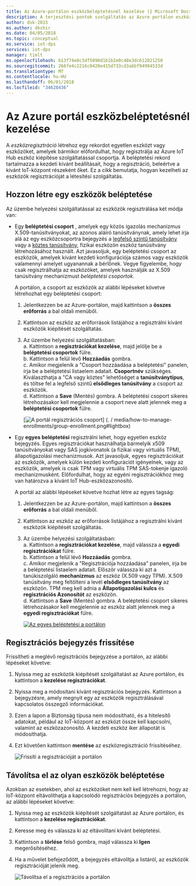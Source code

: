 ```yaml
---
title: Az Azure-portálon eszközbeléptetésnél kezelése |} Microsoft Docs
description: A terjesztési pontok szolgáltatás az Azure portálon eszközbeléptetésnél kezelése
author: dsk-2015
ms.author: dkshir
ms.date: 04/05/2018
ms.topic: conceptual
ms.service: iot-dps
services: iot-dps
manager: timlt
ms.openlocfilehash: b13f74e0c3df5090d1b1b2e0c48e3dc612821250
ms.sourcegitcommit: 266fe4c2216c0420e415d733cd3abbf94994533d
ms.translationtype: MT
ms.contentlocale: hu-HU
ms.lasthandoff: 06/01/2018
ms.locfileid: "34628436"
---
```

# <a name="how-to-manage-device-enrollments-with-azure-portal"></a>Az Azure portál eszközbeléptetésnél kezelése

A *eszközregisztráció* létrehoz egy rekordot egyetlen eszközt vagy eszközöket, amelyek bármikor előfordulhat, hogy regisztrálja az Azure IoT Hub eszköz kiépítése szolgáltatással csoportja. A beléptetési rekord tartalmazza a kezdeti kívánt beállításait, hogy a regisztráció, beleértve a kívánt IoT-központ részeként őket. Ez a cikk bemutatja, hogyan kezelheti az eszközök regisztrációját a létesítési szolgáltatás.


## <a name="create-a-device-enrollment"></a>Hozzon létre egy eszközök beléptetése

Az üzembe helyezési szolgáltatással az eszközök regisztrálása két módja van:

* Egy **beléptetési csoport** , amelyek egy közös igazolás mechanizmus X.509-tanúsítványokat, az azonos aláíró tanúsítványnak, amely lehet írja alá az egy eszközcsoportra bejegyzés a [legfelső szintű tanúsítvány](https://docs.microsoft.com/azure/iot-dps/concepts-security#root-certificate) vagy a [köztes tanúsítvány](https://docs.microsoft.com/azure/iot-dps/concepts-security#intermediate-certificate), fizikai eszközön eszköz tanúsítvány létrehozásához használt. Azt javasoljuk, egy beléptetési csoport az eszközök, amelyek kívánt kezdeti konfigurációja számos vagy eszközök valamennyi amelyet ugyanannak a bérlőnek. Vegye figyelembe, hogy csak regisztrálhatja az eszközöket, amelyek használják az X.509 tanúsítvány mechanizmust *beléptetési csoportok*. 

    A portálon, a csoport az eszközök az alábbi lépéseket követve létrehozhat egy beléptetési csoport:

    1. Jelentkezzen be az Azure-portálon, majd kattintson a **összes erőforrás** a bal oldali menüből.  
    2. Kattintson az eszköz az erőforrások listájához a regisztrálni kívánt eszközök kiépítését szolgáltatás.  
    3. Az üzembe helyezési szolgáltatásban:  
       a. Kattintson a **regisztrációkat kezelése**, majd jelölje be a **beléptetési csoportok** fülre.  
       b. Kattintson a felül lévő **Hozzáadás** gombra.  
       c. Amikor megjelenik a "Csoport hozzáadása a beléptetési" panelen, írja be a beléptetési listaelem adatait.  **Csoportnév** szükséges. Kiválaszthatja a "CA vagy köztes" lehetőséget a **tanúsítványtípus**, és töltse fel a legfelső szintű **elsődleges tanúsítvány** a csoport az eszközök.  
       d. Kattintson a **Save** (Mentés) gombra. A beléptetési csoport sikeres létrehozásakor kell megjelennie a csoport neve alatt jelennek meg a **beléptetési csoportok** fülre.  

       [![A portál regisztrációs csoport](./media/how-to-manage-enrollments/group-enrollment.png)] (. / media/how-to-manage-enrollments/group-enrollment.png#lightbox)
    

* Egy **egyes beléptetési** regisztrálni lehet, hogy egyetlen eszköz bejegyzés. Egyes regisztrációkat használhatja bármelyik x509 tanúsítványokat vagy SAS jogkivonatok (a fizikai vagy virtuális TPM), állapotigazolási mechanizmusok. Azt javasoljuk, egyes regisztrációkat az eszközök, amelyek külön kezdeti konfigurációt igényelnek, vagy az eszközök, amelyek is csak TPM vagy virtuális TPM SAS-tokenje igazoló mechanizmusként. Előfordulhat, hogy az egyéni regisztrációkhoz meg van határozva a kívánt IoT Hub-eszközazonosító.

    A portál az alábbi lépéseket követve hozhat létre az egyes tagság:

    1. Jelentkezzen be az Azure-portálon, majd kattintson a **összes erőforrás** a bal oldali menüből.
    2. Kattintson az eszköz az erőforrások listájához a regisztrálni kívánt eszközök kiépítését szolgáltatás.
    3. Az üzembe helyezési szolgáltatásban:  
       a. Kattintson a **regisztrációkat kezelése**, majd válassza a **egyedi regisztrációkat** fülre.  
       b. Kattintson a felül lévő **Hozzáadás** gombra.   
       c. Amikor megjelenik a "Regisztrációja hozzáadása" panelen, írja be a beléptetési listaelem adatait. Először válassza ki azt a tanúkiszolgáló **mechanizmus** az eszköz (X.509 vagy TPM). X.509 tanúsítvány meg feltölteni a levél **elsődleges tanúsítvány** az eszközön. TPM meg kell adnia a **Állapotigazolási kulcs** és **regisztrációs Azonosítót** az eszközön.  
       d. Kattintson a **Save** (Mentés) gombra. A beléptetési csoport sikeres létrehozásakor kell megjelennie az eszköz alatt jelennek meg a **egyedi regisztrációkat** fülre.  

       [![Az egyes beléptetési a portálon](./media/how-to-manage-enrollments/individual-enrollment.png)](./media/how-to-manage-enrollments/individual-enrollment.png#lightbox)

## <a name="update-an-enrollment-entry"></a>Regisztrációs bejegyzés frissítése
Frissítheti a meglévő regisztrációs bejegyzése a portálon, az alábbi lépéseket követve:

1. Nyissa meg az eszközök kiépítését szolgáltatást az Azure portálon, és kattintson a **kezelése regisztrációkat**. 
2. Nyissa meg a módosítani kívánt regisztrációs bejegyzés. Kattintson a bejegyzésre, amely megnyit egy az eszközök regisztrálásával kapcsolatos összegző információkat. 
3. Ezen a lapon a Biztonság típusa nem módosítható, és a hitelesítő adatokat, például az IoT-központ az eszközt össze kell kapcsolni, valamint az eszközazonosító. A kezdeti eszköz iker állapotát is módosíthatja. 
4. Ezt követően kattintson **mentése** az eszközregisztráció frissítéséhez. 

    ![Frissíti a regisztrációját a portálon](./media/how-to-manage-enrollments/update-enrollment.png)

## <a name="remove-a-device-enrollment"></a>Távolítsa el az olyan eszközök beléptetése
Azokban az esetekben, ahol az eszközöket nem kell kell létrehozni, hogy az IoT-központ eltávolíthatja a kapcsolódó regisztrációs bejegyzés a portálon, az alábbi lépéseket követve:

1. Nyissa meg az eszközök kiépítését szolgáltatást az Azure portálon, és kattintson a **kezelése regisztrációkat**. 
2. Keresse meg és válassza ki az eltávolítani kívánt beléptetési. 
3. Kattintson a **törlése** felső gombra, majd válassza ki **Igen** megerősítéséhez. 
5. Ha a művelet befejeződött, a bejegyzés eltávolítja a listáról, az eszközök regisztrációját jelenik meg. 
 
    ![Távolítsa el a regisztrációs a portálon](./media/how-to-manage-enrollments/remove-enrollment.png)


